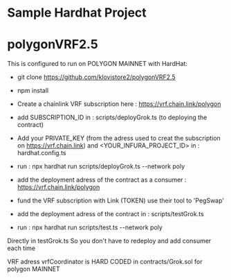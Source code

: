 # Sample Hardhat Project
# polygonVRF2.5

This is configured to run on POLYGON MAINNET with HardHat: 

- git clone https://github.com/klovistore2/polygonVRF2.5

- npm install

- Create a chainlink VRF subscription here : https://vrf.chain.link/polygon 

- add SUBSCRIPTION_ID in : scripts/deployGrok.ts (to deploying the contract)

- Add your PRIVATE_KEY (from the adress used to creat the subscription on https://vrf.chain.link) and <YOUR_INFURA_PROJECT_ID> in : hardhat.config.ts

- run : npx hardhat run scripts/deployGrok.ts --network poly

- add the deployment adress of the contract as a consumer : https://vrf.chain.link/polygon

- fund the VRF subscription with Link (TOKEN) use their tool to 'PegSwap'

- add the deployment adress of the contract in : scripts/testGrok.ts

- run : npx hardhat run scripts/test.ts --network poly

Directly in testGrok.ts
So you don't have to redeploy and add consumer each time

VRF adress vrfCoordinator is HARD CODED in contracts/Grok.sol for polygon MAINNET

